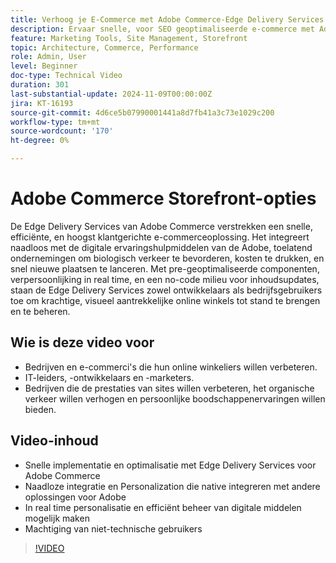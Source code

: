 ```yaml
---
title: Verhoog je E-Commerce met Adobe Commerce-Edge Delivery Services
description: Ervaar snelle, voor SEO geoptimaliseerde e-commerce met Adobe Commerce. Verkeer, bespaar kosten en beheer uw winkel eenvoudig met Edge Delivery Services.
feature: Marketing Tools, Site Management, Storefront
topic: Architecture, Commerce, Performance
role: Admin, User
level: Beginner
doc-type: Technical Video
duration: 301
last-substantial-update: 2024-11-09T00:00:00Z
jira: KT-16193
source-git-commit: 4d6ce5b07990001441a8d7fb41a3c73e1029c200
workflow-type: tm+mt
source-wordcount: '170'
ht-degree: 0%

---
```



# Adobe Commerce Storefront-opties

De Edge Delivery Services van Adobe Commerce verstrekken een snelle, efficiënte, en hoogst klantgerichte e-commerceoplossing.
Het integreert naadloos met de digitale ervaringshulpmiddelen van de Adobe, toelatend ondernemingen om biologisch verkeer te bevorderen, kosten te drukken, en snel nieuwe plaatsen te lanceren. Met pre-geoptimaliseerde componenten, verpersoonlijking in real time, en een no-code milieu voor inhoudsupdates, staan de Edge Delivery Services zowel ontwikkelaars als bedrijfsgebruikers toe om krachtige, visueel aantrekkelijke online winkels tot stand te brengen en te beheren.

## Wie is deze video voor

- Bedrijven en e-commerci&#39;s die hun online winkeliers willen verbeteren.
- IT-leiders, -ontwikkelaars en -marketers.
- Bedrijven die de prestaties van sites willen verbeteren, het organische verkeer willen verhogen en persoonlijke boodschappenervaringen willen bieden.

## Video-inhoud

- Snelle implementatie en optimalisatie met Edge Delivery Services voor Adobe Commerce
- Naadloze integratie en Personalization die native integreren met andere oplossingen voor Adobe
- In real time personalisatie en efficiënt beheer van digitale middelen mogelijk maken
- Machtiging van niet-technische gebruikers

>[!VIDEO](https://video.tv.adobe.com/v/3431725?learn=on)
